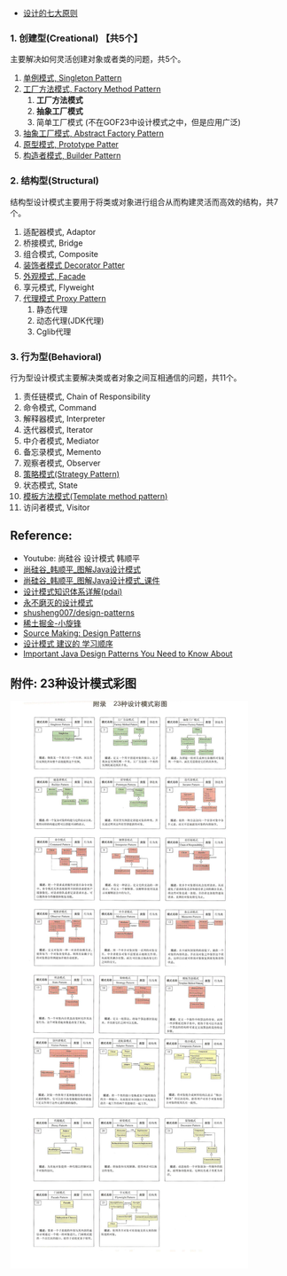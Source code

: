 
* [设计的七大原则](docs/设计的七大原则.md)


### 1. 创建型(Creational) 【共5个】
主要解决如何灵活创建对象或者类的问题，共5个。
1. [单例模式, Singleton Pattern](docs/01.Singleton.单例模式.md)
2. [工厂方法模式, Factory Method Pattern](docs/02.FactoryMethod.工厂模式.md)
   1. **工厂方法模式**
   2. **抽象工厂模式**
   3. 简单工厂模式 (不在GOF23中设计模式之中，但是应用广泛)
3. [抽象工厂模式, Abstract Factory Pattern]()
4. [原型模式, Prototype Patter](docs/03.Prototype.原型模式.md)
5. [构造者模式, Builder Pattern](docs/04.BuilderPattern.建造者模式.md)


### 2. 结构型(Structural)
结构型设计模式主要用于将类或对象进行组合从而构建灵活而高效的结构，共7个。
1. 适配器模式, Adaptor
2. 桥接模式, Bridge
3. 组合模式, Composite
4. [装饰者模式 Decorator Patter](docs/06.DecoratorPattern.装饰者模式.md)
5. [外观模式, Facade](docs/08.FacadePattern.外观模式.md)
6. 享元模式, Flyweight
7. [代理模式 Proxy Pattern](docs/05.ProxyPattern.代理模式.md)
   1. 静态代理
   2. 动态代理(JDK代理)
   3. Cglib代理


### 3. 行为型(Behavioral)
行为型设计模式主要解决类或者对象之间互相通信的问题，共11个。
1. 责任链模式, Chain of Responsibility
2. 命令模式, Command
3. 解释器模式, Interpreter
4. 迭代器模式, Iterator
5. 中介者模式, Mediator
6. 备忘录模式, Memento
7. 观察者模式, Observer
8. [策略模式(Strategy Pattern)](docs/09.StrategyPattern.策略模式.md)
9. 状态模式, State
10. [模板方法模式(Template method pattern)](docs/07.TemplateMethodPattern.模板方法模式.md)
11. 访问者模式, Visitor


## Reference:
* Youtube: 尚硅谷 设计模式 韩顺平
* [尚硅谷_韩顺平_图解Java设计模式](docs/尚硅谷_韩顺平_图解Java设计模式.pdf)
* [尚硅谷_韩顺平_图解Java设计模式_课件](docs/尚硅谷_韩顺平_图解Java设计模式_课件.pdf)
* [设计模式知识体系详解(pdai)](https://pdai.tech/md/dev-spec/pattern/1_overview.html)
* [永不磨灭的设计模式](https://shusheng007.top/2021/09/07/design-pattern/)
* [shusheng007/design-patterns](https://github.com/shusheng007/design-patterns)
* [稀土掘金-小旋锋](https://juejin.cn/user/3896324938269278/posts)
* [Source Making: Design Patterns](https://sourcemaking.com/design_patterns)
* [设计模式 建议的 学习顺序](https://www.cnblogs.com/schips/p/12312385.html)
* [Important Java Design Patterns You Need to Know About](https://www.edureka.co/blog/java-design-patterns/)


## 附件: 23种设计模式彩图
![](docs/images/附件.23种设计模式彩图.png)